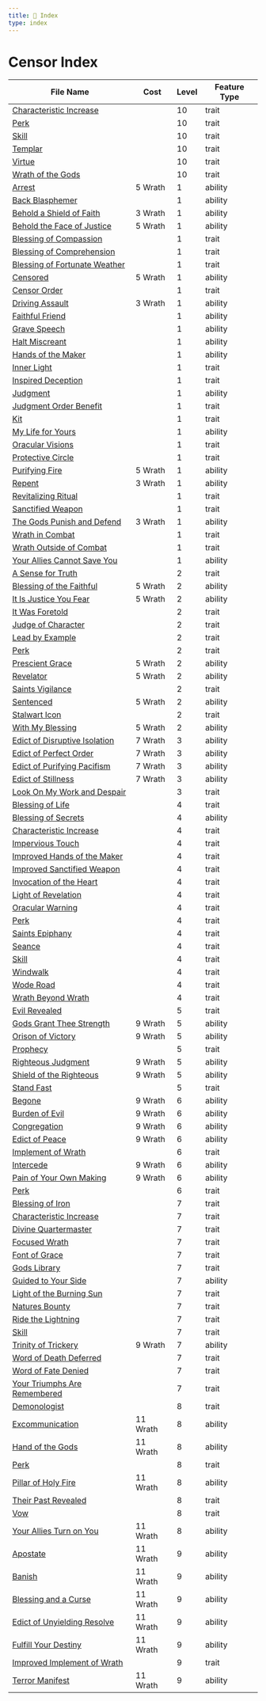 ```yaml
---
title: 📑 Index
type: index
---
```


# Censor Index

| File Name                                                                                    | Cost     | Level | Feature Type |
| -------------------------------------------------------------------------------------------- | -------- | ----- | ------------ |
| [Characteristic Increase](../10th-Level%20Features/Characteristic%20Increase)                |          | 10    | trait        |
| [Perk](../10th-Level%20Features/Perk)                                                        |          | 10    | trait        |
| [Skill](../10th-Level%20Features/Skill)                                                      |          | 10    | trait        |
| [Templar](../10th-Level%20Features/Templar)                                                  |          | 10    | trait        |
| [Virtue](../10th-Level%20Features/Virtue)                                                    |          | 10    | trait        |
| [Wrath of the Gods](../10th-Level%20Features/Wrath%20of%20the%20Gods)                        |          | 10    | trait        |
| [Arrest](../1st-Level%20Features/Arrest)                                                     | 5 Wrath  | 1     | ability      |
| [Back Blasphemer](../1st-Level%20Features/Back%20Blasphemer)                                 |          | 1     | ability      |
| [Behold a Shield of Faith](../1st-Level%20Features/Behold%20a%20Shield%20of%20Faith)         | 3 Wrath  | 1     | ability      |
| [Behold the Face of Justice](../1st-Level%20Features/Behold%20the%20Face%20of%20Justice)     | 5 Wrath  | 1     | ability      |
| [Blessing of Compassion](../1st-Level%20Features/Blessing%20of%20Compassion)                 |          | 1     | trait        |
| [Blessing of Comprehension](../1st-Level%20Features/Blessing%20of%20Comprehension)           |          | 1     | trait        |
| [Blessing of Fortunate Weather](../1st-Level%20Features/Blessing%20of%20Fortunate%20Weather) |          | 1     | trait        |
| [Censored](../1st-Level%20Features/Censored)                                                 | 5 Wrath  | 1     | ability      |
| [Censor Order](../1st-Level%20Features/Censor%20Order)                                       |          | 1     | trait        |
| [Driving Assault](../1st-Level%20Features/Driving%20Assault)                                 | 3 Wrath  | 1     | ability      |
| [Faithful Friend](../1st-Level%20Features/Faithful%20Friend)                                 |          | 1     | ability      |
| [Grave Speech](../1st-Level%20Features/Grave%20Speech)                                       |          | 1     | ability      |
| [Halt Miscreant](../1st-Level%20Features/Halt%20Miscreant)                                   |          | 1     | ability      |
| [Hands of the Maker](../1st-Level%20Features/Hands%20of%20the%20Maker)                       |          | 1     | ability      |
| [Inner Light](../1st-Level%20Features/Inner%20Light)                                         |          | 1     | trait        |
| [Inspired Deception](../1st-Level%20Features/Inspired%20Deception)                           |          | 1     | trait        |
| [Judgment](../1st-Level%20Features/Judgment)                                                 |          | 1     | ability      |
| [Judgment Order Benefit](../1st-Level%20Features/Judgment%20Order%20Benefit)                 |          | 1     | trait        |
| [Kit](../1st-Level%20Features/Kit)                                                           |          | 1     | trait        |
| [My Life for Yours](../1st-Level%20Features/My%20Life%20for%20Yours)                         |          | 1     | ability      |
| [Oracular Visions](../1st-Level%20Features/Oracular%20Visions)                               |          | 1     | trait        |
| [Protective Circle](../1st-Level%20Features/Protective%20Circle)                             |          | 1     | trait        |
| [Purifying Fire](../1st-Level%20Features/Purifying%20Fire)                                   | 5 Wrath  | 1     | ability      |
| [Repent](../1st-Level%20Features/Repent)                                                     | 3 Wrath  | 1     | ability      |
| [Revitalizing Ritual](../1st-Level%20Features/Revitalizing%20Ritual)                         |          | 1     | trait        |
| [Sanctified Weapon](../1st-Level%20Features/Sanctified%20Weapon)                             |          | 1     | trait        |
| [The Gods Punish and Defend](../1st-Level%20Features/The%20Gods%20Punish%20and%20Defend)     | 3 Wrath  | 1     | ability      |
| [Wrath in Combat](../1st-Level%20Features/Wrath%20in%20Combat)                               |          | 1     | trait        |
| [Wrath Outside of Combat](../1st-Level%20Features/Wrath%20Outside%20of%20Combat)             |          | 1     | trait        |
| [Your Allies Cannot Save You](../1st-Level%20Features/Your%20Allies%20Cannot%20Save%20You)   |          | 1     | ability      |
| [A Sense for Truth](../2nd-Level%20Features/A%20Sense%20for%20Truth)                         |          | 2     | trait        |
| [Blessing of the Faithful](../2nd-Level%20Features/Blessing%20of%20the%20Faithful)           | 5 Wrath  | 2     | ability      |
| [It Is Justice You Fear](../2nd-Level%20Features/It%20Is%20Justice%20You%20Fear)             | 5 Wrath  | 2     | ability      |
| [It Was Foretold](../2nd-Level%20Features/It%20Was%20Foretold)                               |          | 2     | trait        |
| [Judge of Character](../2nd-Level%20Features/Judge%20of%20Character)                         |          | 2     | trait        |
| [Lead by Example](../2nd-Level%20Features/Lead%20by%20Example)                               |          | 2     | trait        |
| [Perk](../2nd-Level%20Features/Perk)                                                         |          | 2     | trait        |
| [Prescient Grace](../2nd-Level%20Features/Prescient%20Grace)                                 | 5 Wrath  | 2     | ability      |
| [Revelator](../2nd-Level%20Features/Revelator)                                               | 5 Wrath  | 2     | ability      |
| [Saints Vigilance](../2nd-Level%20Features/Saints%20Vigilance)                               |          | 2     | trait        |
| [Sentenced](../2nd-Level%20Features/Sentenced)                                               | 5 Wrath  | 2     | ability      |
| [Stalwart Icon](../2nd-Level%20Features/Stalwart%20Icon)                                     |          | 2     | trait        |
| [With My Blessing](../2nd-Level%20Features/With%20My%20Blessing)                             | 5 Wrath  | 2     | ability      |
| [Edict of Disruptive Isolation](../3rd-Level%20Features/Edict%20of%20Disruptive%20Isolation) | 7 Wrath  | 3     | ability      |
| [Edict of Perfect Order](../3rd-Level%20Features/Edict%20of%20Perfect%20Order)               | 7 Wrath  | 3     | ability      |
| [Edict of Purifying Pacifism](../3rd-Level%20Features/Edict%20of%20Purifying%20Pacifism)     | 7 Wrath  | 3     | ability      |
| [Edict of Stillness](../3rd-Level%20Features/Edict%20of%20Stillness)                         | 7 Wrath  | 3     | ability      |
| [Look On My Work and Despair](../3rd-Level%20Features/Look%20On%20My%20Work%20and%20Despair) |          | 3     | trait        |
| [Blessing of Life](../4th-Level%20Features/Blessing%20of%20Life)                             |          | 4     | trait        |
| [Blessing of Secrets](../4th-Level%20Features/Blessing%20of%20Secrets)                       |          | 4     | ability      |
| [Characteristic Increase](../4th-Level%20Features/Characteristic%20Increase)                 |          | 4     | trait        |
| [Impervious Touch](../4th-Level%20Features/Impervious%20Touch)                               |          | 4     | trait        |
| [Improved Hands of the Maker](../4th-Level%20Features/Improved%20Hands%20of%20the%20Maker)   |          | 4     | trait        |
| [Improved Sanctified Weapon](../4th-Level%20Features/Improved%20Sanctified%20Weapon)         |          | 4     | trait        |
| [Invocation of the Heart](../4th-Level%20Features/Invocation%20of%20the%20Heart)             |          | 4     | trait        |
| [Light of Revelation](../4th-Level%20Features/Light%20of%20Revelation)                       |          | 4     | trait        |
| [Oracular Warning](../4th-Level%20Features/Oracular%20Warning)                               |          | 4     | trait        |
| [Perk](../4th-Level%20Features/Perk)                                                         |          | 4     | trait        |
| [Saints Epiphany](../4th-Level%20Features/Saints%20Epiphany)                                 |          | 4     | trait        |
| [Seance](../4th-Level%20Features/Seance)                                                     |          | 4     | trait        |
| [Skill](../4th-Level%20Features/Skill)                                                       |          | 4     | trait        |
| [Windwalk](../4th-Level%20Features/Windwalk)                                                 |          | 4     | trait        |
| [Wode Road](../4th-Level%20Features/Wode%20Road)                                             |          | 4     | trait        |
| [Wrath Beyond Wrath](../4th-Level%20Features/Wrath%20Beyond%20Wrath)                         |          | 4     | trait        |
| [Evil Revealed](../5th-Level%20Features/Evil%20Revealed)                                     |          | 5     | trait        |
| [Gods Grant Thee Strength](../5th-Level%20Features/Gods%20Grant%20Thee%20Strength)           | 9 Wrath  | 5     | ability      |
| [Orison of Victory](../5th-Level%20Features/Orison%20of%20Victory)                           | 9 Wrath  | 5     | ability      |
| [Prophecy](../5th-Level%20Features/Prophecy)                                                 |          | 5     | trait        |
| [Righteous Judgment](../5th-Level%20Features/Righteous%20Judgment)                           | 9 Wrath  | 5     | ability      |
| [Shield of the Righteous](../5th-Level%20Features/Shield%20of%20the%20Righteous)             | 9 Wrath  | 5     | ability      |
| [Stand Fast](../5th-Level%20Features/Stand%20Fast)                                           |          | 5     | trait        |
| [Begone](../6th-Level%20Features/Begone)                                                     | 9 Wrath  | 6     | ability      |
| [Burden of Evil](../6th-Level%20Features/Burden%20of%20Evil)                                 | 9 Wrath  | 6     | ability      |
| [Congregation](../6th-Level%20Features/Congregation)                                         | 9 Wrath  | 6     | ability      |
| [Edict of Peace](../6th-Level%20Features/Edict%20of%20Peace)                                 | 9 Wrath  | 6     | ability      |
| [Implement of Wrath](../6th-Level%20Features/Implement%20of%20Wrath)                         |          | 6     | trait        |
| [Intercede](../6th-Level%20Features/Intercede)                                               | 9 Wrath  | 6     | ability      |
| [Pain of Your Own Making](../6th-Level%20Features/Pain%20of%20Your%20Own%20Making)           | 9 Wrath  | 6     | ability      |
| [Perk](../6th-Level%20Features/Perk)                                                         |          | 6     | trait        |
| [Blessing of Iron](../7th-Level%20Features/Blessing%20of%20Iron)                             |          | 7     | trait        |
| [Characteristic Increase](../7th-Level%20Features/Characteristic%20Increase)                 |          | 7     | trait        |
| [Divine Quartermaster](../7th-Level%20Features/Divine%20Quartermaster)                       |          | 7     | trait        |
| [Focused Wrath](../7th-Level%20Features/Focused%20Wrath)                                     |          | 7     | trait        |
| [Font of Grace](../7th-Level%20Features/Font%20of%20Grace)                                   |          | 7     | trait        |
| [Gods Library](../7th-Level%20Features/Gods%20Library)                                       |          | 7     | trait        |
| [Guided to Your Side](../7th-Level%20Features/Guided%20to%20Your%20Side)                     |          | 7     | ability      |
| [Light of the Burning Sun](../7th-Level%20Features/Light%20of%20the%20Burning%20Sun)         |          | 7     | trait        |
| [Natures Bounty](../7th-Level%20Features/Natures%20Bounty)                                   |          | 7     | trait        |
| [Ride the Lightning](../7th-Level%20Features/Ride%20the%20Lightning)                         |          | 7     | trait        |
| [Skill](../7th-Level%20Features/Skill)                                                       |          | 7     | trait        |
| [Trinity of Trickery](../7th-Level%20Features/Trinity%20of%20Trickery)                       | 9 Wrath  | 7     | ability      |
| [Word of Death Deferred](../7th-Level%20Features/Word%20of%20Death%20Deferred)               |          | 7     | trait        |
| [Word of Fate Denied](../7th-Level%20Features/Word%20of%20Fate%20Denied)                     |          | 7     | trait        |
| [Your Triumphs Are Remembered](../7th-Level%20Features/Your%20Triumphs%20Are%20Remembered)   |          | 7     | trait        |
| [Demonologist](../8th-Level%20Features/Demonologist)                                         |          | 8     | trait        |
| [Excommunication](../8th-Level%20Features/Excommunication)                                   | 11 Wrath | 8     | ability      |
| [Hand of the Gods](../8th-Level%20Features/Hand%20of%20the%20Gods)                           | 11 Wrath | 8     | ability      |
| [Perk](../8th-Level%20Features/Perk)                                                         |          | 8     | trait        |
| [Pillar of Holy Fire](../8th-Level%20Features/Pillar%20of%20Holy%20Fire)                     | 11 Wrath | 8     | ability      |
| [Their Past Revealed](../8th-Level%20Features/Their%20Past%20Revealed)                       |          | 8     | trait        |
| [Vow](../8th-Level%20Features/Vow)                                                           |          | 8     | trait        |
| [Your Allies Turn on You](../8th-Level%20Features/Your%20Allies%20Turn%20on%20You)           | 11 Wrath | 8     | ability      |
| [Apostate](../9th-Level%20Features/Apostate)                                                 | 11 Wrath | 9     | ability      |
| [Banish](../9th-Level%20Features/Banish)                                                     | 11 Wrath | 9     | ability      |
| [Blessing and a Curse](../9th-Level%20Features/Blessing%20and%20a%20Curse)                   | 11 Wrath | 9     | ability      |
| [Edict of Unyielding Resolve](../9th-Level%20Features/Edict%20of%20Unyielding%20Resolve)     | 11 Wrath | 9     | ability      |
| [Fulfill Your Destiny](../9th-Level%20Features/Fulfill%20Your%20Destiny)                     | 11 Wrath | 9     | ability      |
| [Improved Implement of Wrath](../9th-Level%20Features/Improved%20Implement%20of%20Wrath)     |          | 9     | trait        |
| [Terror Manifest](../9th-Level%20Features/Terror%20Manifest)                                 | 11 Wrath | 9     | ability      |
